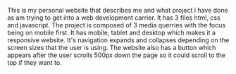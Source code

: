This is my personal website that describes me and what project i have done as am trying to get into a web development carrier. It has 3 files html, css and javascript. 
The project is composed of 3 media querries with the focus being on mobile first. It has mobile, tablet and desktop which makes it a responsive website.
It's navigation expands and collapses depending on the screen sizes that the user is using.
The website also has a button which appears after the user scrolls 500px down the page so it could scroll to the top if they want to.
